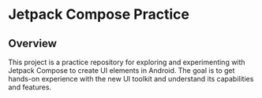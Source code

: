 # Jetpack Compose Practice

## Overview

This project is a practice repository for exploring and experimenting with Jetpack Compose to create UI elements in Android. The goal is to get hands-on experience with the new UI toolkit and understand its capabilities and features.
